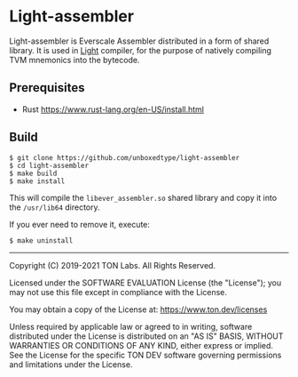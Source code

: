 # Light-assembler

Light-assembler is Everscale Assembler distributed in a form of shared
library.  It is  used in [Light](https://github.com/unboxedtype/light)
compiler, for the purpose of natively compiling TVM mnemonics into the
bytecode.

## Prerequisites

* Rust
  https://www.rust-lang.org/en-US/install.html

## Build 

```shell
$ git clone https://github.com/unboxedtype/light-assembler
$ cd light-assembler
$ make build
$ make install
```

This will compile the `libever_assembler.so` shared library and copy it into
the `/usr/lib64` directory.

If you ever need to remove it, execute:

```shell
$ make uninstall
```
---
Copyright (C) 2019-2021 TON Labs. All Rights Reserved.

Licensed under the SOFTWARE EVALUATION License (the "License"); you may not use
this file except in compliance with the License.

You may obtain a copy of the
License at: https://www.ton.dev/licenses

Unless required by applicable law or agreed to in writing, software
distributed under the License is distributed on an "AS IS" BASIS,
WITHOUT WARRANTIES OR CONDITIONS OF ANY KIND, either express or implied.
See the License for the specific TON DEV software governing permissions and
limitations under the License.
